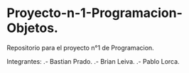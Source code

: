 # Proyecto-n-1-Programacion-Objetos.
Repositorio para el proyecto n°1 de Programacion.

Integrantes:
.- Bastian Prado.
.- Brian Leiva.
.- Pablo Lorca.
